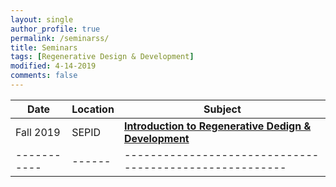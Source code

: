 ```yaml
---
layout: single
author_profile: true
permalink: /seminarss/
title: Seminars
tags: [Regenerative Design & Development]
modified: 4-14-2019
comments: false
---
```



| Date      |Location| **Subject**                                        |
|-----------|--------|----------------------------------------------------|
|Fall 2019  |SEPID|    [**Introduction to Regenerative Dedign & Development**](/assets/seminars/RGD.pdf) |
|-----------|------|-------------------------------------------------------|


